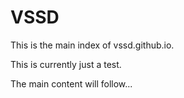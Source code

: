 # VSSD

This is the main index of vssd.github.io.

This is currently just a test.

The main content will follow...
